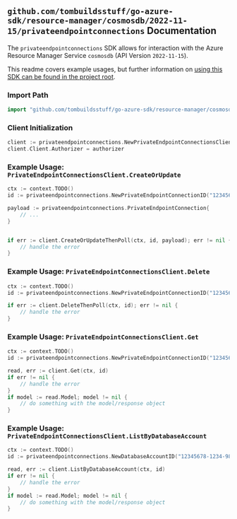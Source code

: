 
## `github.com/tombuildsstuff/go-azure-sdk/resource-manager/cosmosdb/2022-11-15/privateendpointconnections` Documentation

The `privateendpointconnections` SDK allows for interaction with the Azure Resource Manager Service `cosmosdb` (API Version `2022-11-15`).

This readme covers example usages, but further information on [using this SDK can be found in the project root](https://github.com/tombuildsstuff/go-azure-sdk/tree/main/docs).

### Import Path

```go
import "github.com/tombuildsstuff/go-azure-sdk/resource-manager/cosmosdb/2022-11-15/privateendpointconnections"
```


### Client Initialization

```go
client := privateendpointconnections.NewPrivateEndpointConnectionsClientWithBaseURI("https://management.azure.com")
client.Client.Authorizer = authorizer
```


### Example Usage: `PrivateEndpointConnectionsClient.CreateOrUpdate`

```go
ctx := context.TODO()
id := privateendpointconnections.NewPrivateEndpointConnectionID("12345678-1234-9876-4563-123456789012", "example-resource-group", "databaseAccountValue", "privateEndpointConnectionValue")

payload := privateendpointconnections.PrivateEndpointConnection{
	// ...
}


if err := client.CreateOrUpdateThenPoll(ctx, id, payload); err != nil {
	// handle the error
}
```


### Example Usage: `PrivateEndpointConnectionsClient.Delete`

```go
ctx := context.TODO()
id := privateendpointconnections.NewPrivateEndpointConnectionID("12345678-1234-9876-4563-123456789012", "example-resource-group", "databaseAccountValue", "privateEndpointConnectionValue")

if err := client.DeleteThenPoll(ctx, id); err != nil {
	// handle the error
}
```


### Example Usage: `PrivateEndpointConnectionsClient.Get`

```go
ctx := context.TODO()
id := privateendpointconnections.NewPrivateEndpointConnectionID("12345678-1234-9876-4563-123456789012", "example-resource-group", "databaseAccountValue", "privateEndpointConnectionValue")

read, err := client.Get(ctx, id)
if err != nil {
	// handle the error
}
if model := read.Model; model != nil {
	// do something with the model/response object
}
```


### Example Usage: `PrivateEndpointConnectionsClient.ListByDatabaseAccount`

```go
ctx := context.TODO()
id := privateendpointconnections.NewDatabaseAccountID("12345678-1234-9876-4563-123456789012", "example-resource-group", "databaseAccountValue")

read, err := client.ListByDatabaseAccount(ctx, id)
if err != nil {
	// handle the error
}
if model := read.Model; model != nil {
	// do something with the model/response object
}
```
